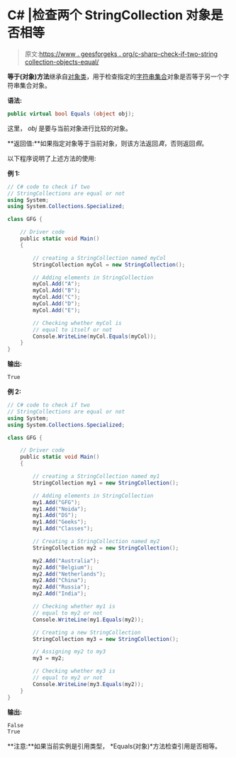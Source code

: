 # C# |检查两个 StringCollection 对象是否相等

> 原文:[https://www . geesforgeks . org/c-sharp-check-if-two-string collection-objects-equal/](https://www.geeksforgeeks.org/c-sharp-check-if-two-stringcollection-objects-are-equal/)

**等于(对象)方法**继承自[对象类](https://www.geeksforgeeks.org/c-object-class/)，用于检查指定的[字符串集合](https://www.geeksforgeeks.org/c-stringcollection-class/)对象是否等于另一个字符串集合对象。

**语法:**

```cs
public virtual bool Equals (object obj);
```

这里， *obj* 是要与当前对象进行比较的对象。

**返回值:**如果指定对象等于当前对象，则该方法返回*真*，否则返回*假*。

以下程序说明了上述方法的使用:

**例 1:**

```cs
// C# code to check if two
// StringCollections are equal or not
using System;
using System.Collections.Specialized;

class GFG {

    // Driver code
    public static void Main()
    {

        // creating a StringCollection named myCol
        StringCollection myCol = new StringCollection();

        // Adding elements in StringCollection
        myCol.Add("A");
        myCol.Add("B");
        myCol.Add("C");
        myCol.Add("D");
        myCol.Add("E");

        // Checking whether myCol is
        // equal to itself or not
        Console.WriteLine(myCol.Equals(myCol));
    }
}
```

**输出:**

```cs
True

```

**例 2:**

```cs
// C# code to check if two
// StringCollections are equal or not
using System;
using System.Collections.Specialized;

class GFG {

    // Driver code
    public static void Main()
    {

        // creating a StringCollection named my1
        StringCollection my1 = new StringCollection();

        // Adding elements in StringCollection
        my1.Add("GFG");
        my1.Add("Noida");
        my1.Add("DS");
        my1.Add("Geeks");
        my1.Add("Classes");

        // Creating a StringCollection named my2
        StringCollection my2 = new StringCollection();

        my2.Add("Australia");
        my2.Add("Belgium");
        my2.Add("Netherlands");
        my2.Add("China");
        my2.Add("Russia");
        my2.Add("India");

        // Checking whether my1 is
        // equal to my2 or not
        Console.WriteLine(my1.Equals(my2));

        // Creating a new StringCollection
        StringCollection my3 = new StringCollection();

        // Assigning my2 to my3
        my3 = my2;

        // Checking whether my3 is
        // equal to my2 or not
        Console.WriteLine(my3.Equals(my2));
    }
}
```

**输出:**

```cs
False
True

```

**注意:**如果当前实例是引用类型， *Equals(对象)*方法检查引用是否相等。